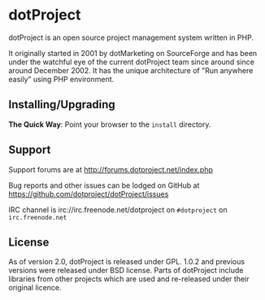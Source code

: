 # dotProject

dotProject is an open source project management system written in PHP.

It originally started in 2001 by dotMarketing on SourceForge and has
been under the watchful eye of the current dotProject team since around
since around December 2002.  It has the unique architecture of "Run anywhere easily" using PHP environment.

## Installing/Upgrading

**The Quick Way**: Point your browser to the `install` directory.

## Support

Support forums are at http://forums.dotproject.net/index.php

Bug reports and other issues can be lodged on GitHub at https://github.com/dotproject/dotProject/issues

IRC channel is irc://irc.freenode.net/dotproject on `#dotproject` on `irc.freenode.net`

## License

As of version 2.0, dotProject is released under GPL.
1.0.2 and previous versions were released under BSD license.
Parts of dotProject include libraries from other projects which are used and re-released under their original licence.
